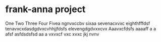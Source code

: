 # frank-anna project
One
Two
Three
Four
Fivea ngnvxccbv
sixaa
sevenacxvxc
eighthfffdsf
tenavxcxdasdgdvxcvhhjjfdsfs
elevengdgdvxxcvx
Aaavxcfdsfs
aaaaff
a
a
afsf
asfdsdsfsd
aa
a
vxvxcf
vxc
xvxc
jkj
nvnv
